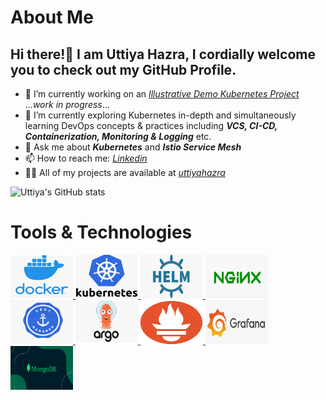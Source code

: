 # About Me
## Hi there!👋 I am Uttiya Hazra, I cordially welcome you to check out my GitHub Profile.
  
- 🔭 I’m currently working on an _[Illustrative Demo Kubernetes Project](https://github.com/uttiyahazra/kubernetes-project)_ ..._work in progress_...
- 🌱 I’m currently exploring Kubernetes in-depth and simultaneously learning DevOps concepts & practices including _**VCS, CI-CD, Containerization, Monitoring & Logging**_ etc.
- 💬 Ask me about _**Kubernetes**_ and _**Istio Service Mesh**_
- 📫 How to reach me: _[Linkedin](https://www.linkedin.com/in/uttiya-hazra-1a9714102/)_
- 👨‍💻 All of my projects are available at _[uttiyahazra](https://github.com/uttiyahazra/)_ 

![Uttiya's GitHub stats](https://github-readme-stats.vercel.app/api?username=uttiyahazra&show=discussions_started)

# Tools & Technologies 
<a href="https://www.docker.com/"> <img src="Docker.png" width="100" height="70"> </a> <a href="https://kubernetes.io/"> <img src="Kubernetes.png" width="100" height="70"> </a> <a href="https://helm.sh"> <img src="Helm.png" width="100" height="70"> </a> <a href="https://nginx.org/en/"> <img src="NGINX.png" width="100" height="70"> </a> <a href="https://cert-manager.io/"> <img src="Cert-Manager.png" width="100" height="70"> </a> <a href="https://argo-cd.readthedocs.io/en/stable/"> <img src="ArgoCD.png" width="100" height="70"> </a> <a href="https://prometheus.io/"> <img src="Prometheus.png" width="100" height="70"> </a> <a href="https://grafana.com/"> <img src="Grafana.png" width="100" height="70"> </a> <a href="https://www.mongodb.com/"> <img src="MongoDB.png" width="100" height="70"> </a> 



